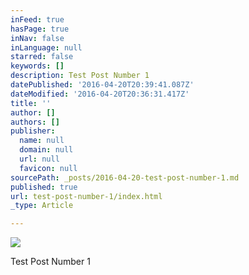 ```yaml
---
inFeed: true
hasPage: true
inNav: false
inLanguage: null
starred: false
keywords: []
description: Test Post Number 1
datePublished: '2016-04-20T20:39:41.087Z'
dateModified: '2016-04-20T20:36:31.417Z'
title: ''
author: []
authors: []
publisher:
  name: null
  domain: null
  url: null
  favicon: null
sourcePath: _posts/2016-04-20-test-post-number-1.md
published: true
url: test-post-number-1/index.html
_type: Article

---
```

![](https://the-grid-user-content.s3-us-west-2.amazonaws.com/f7f03f1e-30a8-48ea-a489-017ded6bd97b.jpg)

Test Post Number 1